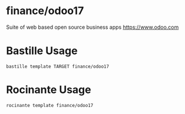 # finance/odoo17
Suite of web based open source business apps
https://www.odoo.com

# Bastille Usage
```shell
bastille template TARGET finance/odoo17
```

# Rocinante Usage
```shell
rocinante template finance/odoo17
```

